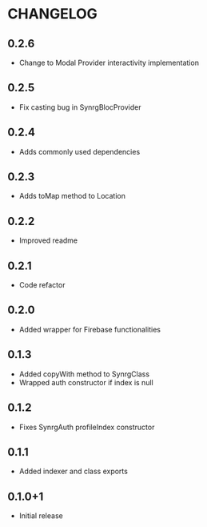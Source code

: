 # CHANGELOG

## 0.2.6

- Change to Modal Provider interactivity implementation

## 0.2.5

- Fix casting bug in SynrgBlocProvider

## 0.2.4

- Adds commonly used dependencies

## 0.2.3

- Adds toMap method to Location

## 0.2.2

- Improved readme

## 0.2.1

- Code refactor

## 0.2.0

- Added wrapper for Firebase functionalities

## 0.1.3

- Added copyWith method to SynrgClass
- Wrapped auth constructor if index is null

## 0.1.2

- Fixes SynrgAuth profileIndex constructor

## 0.1.1

- Added indexer and class exports

## 0.1.0+1

- Initial release

